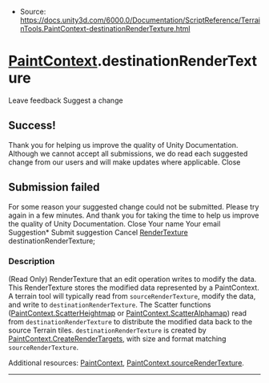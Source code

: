 * Source: https://docs.unity3d.com/6000.0/Documentation/ScriptReference/TerrainTools.PaintContext-destinationRenderTexture.html

#  [PaintContext](https://docs.unity3d.com/6000.0/Documentation/ScriptReference/TerrainTools.PaintContext.html).destinationRenderTexture
Leave feedback
Suggest a change
## Success!
Thank you for helping us improve the quality of Unity Documentation. Although we cannot accept all submissions, we do read each suggested change from our users and will make updates where applicable.
Close
## Submission failed
For some reason your suggested change could not be submitted. Please <a>try again</a> in a few minutes. And thank you for taking the time to help us improve the quality of Unity Documentation.
Close
Your name Your email Suggestion* Submit suggestion
Cancel
[RenderTexture](https://docs.unity3d.com/6000.0/Documentation/ScriptReference/RenderTexture.html) destinationRenderTexture; 
### Description
(Read Only) RenderTexture that an edit operation writes to modify the data.
This RenderTexture stores the modified data represented by a PaintContext. A terrain tool will typically read from `sourceRenderTexture`, modify the data, and write to `destinationRenderTexture`. The Scatter functions ([PaintContext.ScatterHeightmap](https://docs.unity3d.com/6000.0/Documentation/ScriptReference/TerrainTools.PaintContext.ScatterHeightmap.html) or [PaintContext.ScatterAlphamap](https://docs.unity3d.com/6000.0/Documentation/ScriptReference/TerrainTools.PaintContext.ScatterAlphamap.html)) read from `destinationRenderTexture` to distribute the modified data back to the source Terrain tiles. `destinationRenderTexture` is created by [PaintContext.CreateRenderTargets](https://docs.unity3d.com/6000.0/Documentation/ScriptReference/TerrainTools.PaintContext.CreateRenderTargets.html), with size and format matching `sourceRenderTexture`.  
  
Additional resources: [PaintContext](https://docs.unity3d.com/6000.0/Documentation/ScriptReference/TerrainTools.PaintContext.html), [PaintContext.sourceRenderTexture](https://docs.unity3d.com/6000.0/Documentation/ScriptReference/TerrainTools.PaintContext-sourceRenderTexture.html). 
* * *
